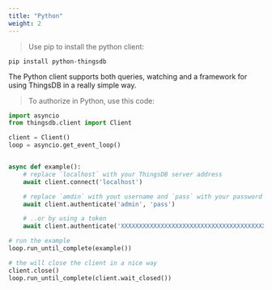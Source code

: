 ```yaml
---
title: "Python"
weight: 2
---
```


> Use pip to install the python client:

```
pip install python-thingsdb
```

The Python client supports both queries, watching and a framework for using ThingsDB in a really simple way.

> To authorize in Python, use this code:

```python
import asyncio
from thingsdb.client import Client

client = Client()
loop = asyncio.get_event_loop()


async def example():
    # replace `localhost` with your ThingsDB server address
    await client.connect('localhost')

    # replace `amdin` with yout username and `pass` with your password
    await client.authenticate('admin', 'pass')

    # ..or by using a token
    await client.authenticate('XXXXXXXXXXXXXXXXXXXXXXXXXXXXXXXXXXXXXXXX')

# run the example
loop.run_until_complete(example())

# the will close the client in a nice way
client.close()
loop.run_until_complete(client.wait_closed())
```
